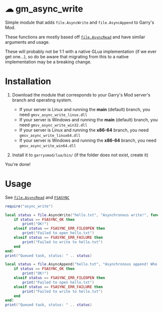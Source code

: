 # ☁ gm_async_write

Simple module that adds `file.AsyncWrite` and `file.AsyncAppend` to Garry's Mod.

These functions are mostly based off [`file.AsyncRead`](https://wiki.facepunch.com/gmod/file.AsyncRead) and have similar arguments and usage.

These will probably not be 1:1 with a native GLua implementation (if we ever get one...), so do be aware that migrating from this to a native implementation may be a breaking change.

# Installation

1. Download the module that corresponds to your Garry's Mod server's branch and operating system.
	* If your server is Linux and running the **main** (default) branch, you need `gmsv_async_write_linux.dll`
	* If your server is Windows and running the **main** (default) branch, you need `gmsv_async_write_win32.dll`
	* If your server is Linux and running the **x86-64** branch, you need `gmsv_async_write_linux64.dll`
	* If your server is Windows and running the **x86-64** branch, you need `gmsv_async_write_win64.dll`

2. Install it to `garrysmod/lua/bin/` (if the folder does not exist, create it)

You're done!

# Usage

See [`file.AsyncRead`](https://wiki.facepunch.com/gmod/file.AsyncRead) and [`FSASYNC`](https://wiki.facepunch.com/gmod/Enums/FSASYNC)

```lua
require("async_write")

local status = file.AsyncWrite("hello.txt", "Asynchronous write!", function(path, status)
	if status == FSASYNC_OK then
		print("OK!")
	elseif status == FSASYNC_ERR_FILEOPEN then
		print("Failed to open hello.txt")
	elseif status == FSASYNC_ERR_FAILURE then
		print("Failed to write to hello.txt")
	end
end)
print("Queued task, status: " .. status)

local status = file.AsyncAppend("hello.txt", "Asynchronous append! Who will win?", function(path, status)
	if status == FSASYNC_OK then
		print("OK!")
	elseif status == FSASYNC_ERR_FILEOPEN then
		print("Failed to open hello.txt")
	elseif status == FSASYNC_ERR_FAILURE then
		print("Failed to write to hello.txt")
	end
end)
print("Queued task, status: " .. status)
```